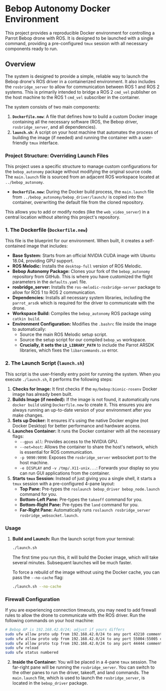# Bebop Autonomy Docker Environment

This project provides a reproducible Docker environment for controlling a Parrot Bebop drone with ROS. It is designed to be launched with a single command, providing a pre-configured `tmux` session with all necessary components ready to run.

## Overview

The system is designed to provide a simple, reliable way to launch the Bebop drone's ROS driver in a containerized environment. It also includes the `rosbridge_server` to allow for communication between ROS 1 and ROS 2 systems. This is primarily intended to bridge a ROS 2 `cmd_vel` publisher on the host machine to the ROS 1 `cmd_vel` subscriber in the container.

The system consists of two main components:

1.  **`Dockerfile.new`**: A file that defines how to build a custom Docker image containing all the necessary software (ROS, the Bebop driver, `rosbridge_server`, and all dependencies).
2.  **`launch.sh`**: A script on your host machine that automates the process of building the image (if needed) and running the container with a user-friendly `tmux` interface.
### Project Structure: Overriding Launch Files
 
This project uses a specific structure to manage custom configurations for the `bebop_autonomy` package without modifying the original source code. The `main.launch` file is sourced from an adjacent ROS workspace located at `../bebop_autonomy`.
 
- **`Dockerfile.new`:** During the Docker build process, the `main.launch` file from `../bebop_autonomy/bebop_driver/launch/` is copied into the container, overwriting the default file from the cloned repository.
 
This allows you to add or modify nodes (like the `web_video_server`) in a central location without altering this project's repository.
 
### 1. The Dockerfile (`Dockerfile.new`)


This file is the blueprint for our environment. When built, it creates a self-contained image that includes:

*   **Base System:** Starts from an official NVIDIA CUDA image with Ubuntu 18.04, providing GPU support.
*   **ROS Melodic:** Installs the `desktop-full` version of ROS Melodic.
*   **Bebop Autonomy Package:** Clones your fork of the `bebop_autonomy` repository from GitHub. This is where you have customized the flight parameters in the `defaults.yaml` file.
*   **rosbridge_server:** Installs the `ros-melodic-rosbridge-server` package to allow for ROS 1 to ROS 2 communication.
*   **Dependencies:** Installs all necessary system libraries, including the `parrot_arsdk` which is required for the driver to communicate with the drone.
*   **Workspace Build:** Compiles the `bebop_autonomy` ROS package using `catkin build`.
*   **Environment Configuration:** Modifies the `.bashrc` file inside the image to automatically:
    *   Source the main ROS Melodic setup script.
    *   Source the setup script for our compiled `bebop_ws` workspace.
    *   **Crucially, it sets the `LD_LIBRARY_PATH`** to include the Parrot ARSDK libraries, which fixes the `libarcommands.so` error.

### 2. The Launch Script (`launch.sh`)

This script is the user-friendly entry point for running the system. When you execute `./launch.sh`, it performs the following steps:

1.  **Checks for Image:** It first checks if the `my/bebop:bionic-rosenv` Docker image has already been built.
2.  **Builds Image (if needed):** If the image is not found, it automatically runs `docker build` using `Dockerfile.new` to create it. This ensures you are always running an up-to-date version of your environment after you make changes.
3.  **Sets up Docker:** It ensures it's using the native Docker engine (not Docker Desktop) for better performance and hardware access.
4.  **Launches Container:** It runs the Docker container with all the necessary flags:
    *   `--gpus all`: Provides access to the NVIDIA GPU.
    *   `--net=host`: Allows the container to share the host's network, which is essential for ROS communication.
    *   `-p 9090:9090`: Exposes the `rosbridge_server` websocket port to the host machine.
    *   `-e DISPLAY` and `-v /tmp/.X11-unix...`: Forwards your display so you can run GUI applications from the container.
5.  **Starts `tmux` Session:** Instead of just giving you a single shell, it starts a `tmux` session with a pre-configured 4-pane layout:
    *   **Top Pane:** Pre-types the `roslaunch bebop_driver bebop_node.launch` command for you.
    *   **Bottom-Left Pane:** Pre-types the `takeoff` command for you.
    *   **Bottom-Right Pane:** Pre-types the `land` command for you.
    *   **Far-Right Pane:** Automatically runs `roslaunch rosbridge_server rosbridge_websocket.launch`.

### Usage

1.  **Build and Launch:**
    Run the launch script from your terminal:
    ```bash
    ./launch.sh
    ```
    The first time you run this, it will build the Docker image, which will take several minutes. Subsequent launches will be much faster.

    To force a rebuild of the image without using the Docker cache, you can pass the `--no-cache` flag:
    ```bash
    ./launch.sh --no-cache
    ```

### Firewall Configuration

If you are experiencing connection timeouts, you may need to add firewall rules to allow the drone to communicate with the ROS driver. Run the following commands on your host machine:

```bash
# Bebop AP is 192.168.42.0/24; adjust if yours differs
sudo ufw allow proto udp from 192.168.42.0/24 to any port 43210 comment 'Bebop d2c'
sudo ufw allow proto udp from 192.168.42.0/24 to any port 55004:55005 comment 'Bebop ARSDK stream/control'
sudo ufw allow proto tcp from 192.168.42.0/24 to any port 44444 comment 'Bebop discovery'
sudo ufw reload
sudo ufw status numbered
```

2.  **Inside the Container:**
    You will be placed in a 4-pane `tmux` session. The far-right pane will be running the `rosbridge_server`. You can switch to the other panes to run the driver, takeoff, and land commands. The `main.launch` file, which is used to launch the `rosbridge_server`, is located in the `bebop_driver` package.